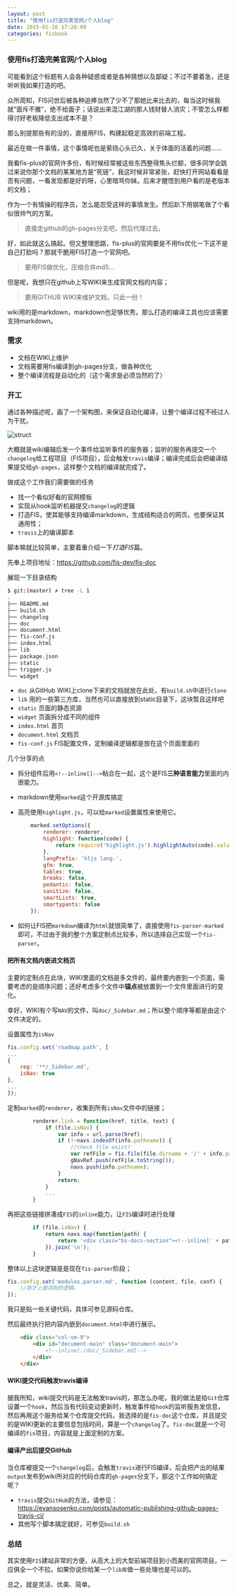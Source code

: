 ```yaml
---
layout: post
title: "使用fis打造完美官网/个人blog"
date: 2015-01-16 17:28:09
categories: fisbook 
---
```


### 使用fis打造完美官网/个人blog

可能看到这个标题有人会各种疑惑或者是各种猜想以及鄙疑；不过不要着急，还是听听我如果打造的吧。

众所周知，FIS问世后被各种追捧当然了少不了那她比来比去的，每当这时候我就“面斥不雅”，绝不给面子；话说出来混江湖的那人钱财替人消灾；不管怎么样都得讨好老板降低支出成本不是？

那么别提那些有的没的，直接用FIS，构建起稳定高效的前端工程。

最近在做一件事情，这个事情呢也是萦绕心头已久，关于体面的活着的问题......

我看fis-plus的官网许多份，有时候经常被这些东西整得焦头烂额，很多同学会跳过来说你那个文档的某某地方是“死链”，我这时候非常紧张，赶快打开网站看看是否有问题，一看发现都是好的呀，心里暗骂你妹。后来才醒悟到用户看的是老版本的文档；

作为一个有情操的程序员，怎么能忍受这样的事情发生。然后趴下用钢笔做了个看似很帅气的方案。

> 直接走github的gh-pages分支吧，然后代理过去。

好，如此就这么搞起。但又整理思路，fis-plus的官网要是不用fis优化一下这不是自己打脸吗？那就干脆用FIS打造一个官网吧。

> 要用FIS做优化，压缩合并md5...

但是呢，我想只在github上写WIKI来生成官网文档的内容；

> 要用GITHUB WIKI来维护文档，只此一份！

wiki用的是markdown，markdown也足够优秀。那么打造的编译工具也应该需要支持markdown。

### 需求
- 文档在WIKI上维护
- 文档需要用fis编译到gh-pages分支，做各种优化
- 整个编译流程是自动化的（这个需求是必须当然的了）

### 开工
通过各种描述呢，画了一个架构图，来保证自动化编译，让整个编译过程不经过人为干扰。

![struct](/images/dev/o-site.png)

大概就是wiki编辑后发一个事件给监听事件的服务器；监听的服务再提交一个`changelog`给工程项目（FIS项目），后会触发`travis`编译；编译完成后会把编译结果提交给`gh-pages`，这样整个文档的编译就完成了。

做成这个工作我们需要做的任务
- 找一个看似好看的官网模板
- 实现从hook监听机器提交`changelog`的逻辑
- 打造FIS，使其能够支持编译markdown，生成结构适合的网页。也要保证其通用性；
- `travis`上的编译脚本

脚本嘛就比较简单，主要着重介绍一下*打造FIS*篇。

先奉上项目地址：https://github.com/fis-dev/fis-doc

展现一下目录结构
```bash
$ git:(master) ✗ tree -L 1
.
├── README.md
├── build.sh
├── changelog
├── doc
├── document.html
├── fis-conf.js
├── index.html
├── lib
├── package.json
├── static
├── trigger.js
└── widget
```

- `doc` 从GitHub WIKI上clone下来的文档就放在此处，有`build.sh`中进行`clone`
- `lib` 用的一些第三方库，当然也可以直接放到static目录下，这块暂且这样吧
- `static` 页面的静态资源
- `widget` 页面拆分成不同的组件
- `index.html` 首页
- `document.html` 文档页
- `fis-conf.js` FIS配置文件，定制编译逻辑都是放在这个页面里面的

几个分享的点
- 拆分组件后用`<!--inline[]-->`粘合在一起，这个是FIS**三种语言能力**里面的内嵌能力。
- markdown使用`marked`这个开源库搞定
- 高亮使用`highlight.js`，可以给`marked`设置属性来使用它。
    
    ```javascript
        marked.setOptions({
            renderer: renderer,
            highlight: function(code) {
                return require('highlight.js').highlightAuto(code).value;
            },
            langPrefix: 'hljs lang-',
            gfm: true,
            tables: true,
            breaks: false,
            pedantic: false,
            sanitize: false,
            smartLists: true,
            smartypants: false
        });
   ```
- 如何让FIS把`markdown`编译为`html`就很简单了，直接使用`fis-parser-marked`即可，不过由于我的整个方案定制点比较多，所以选择自己实现一个`fis-parser`。

#### 把所有文档内嵌进文档页

主要的定制点在此块，WIKI里面的文档是多文件的，最终要内嵌到一个页面，需要考虑的是顺序问题；还好考虑多个文件中**锚点**被放置到一个文件里面进行的变化。

幸好，WIKI有个写`NAV`的文件，叫`doc/_Sidebar.md`；所以整个顺序等都是由这个文件决定的。

设置属性为`isNav`
```javascript
fis.config.set('roadmap.path', [
...
{
    reg: '**/_Sidebar.md',
    isNav: true
},
...
]);
```
定制`marked`的`renderer`，收集到所有`isNav`文件中的链接；
```javascript
        renderer.link = function(href, title, text) {
            if (file.isNav) {
                var info = url.parse(href);
                if (!~navs.indexOf(info.pathname)) {
                    //check file exist?
                    var refFile = fis.file(file.dirname + '/' + info.pathname + '.md');
                    gNavRef.push(refFile.toString());
                    navs.push(info.pathname);
                }
                return;
            }
            ...
        }
```

再把这些链接拼凑成`FIS`的`inline`能力，让`FIS`编译时进行处理

```javascript
        if (file.isNav) {
            return navs.map(function(path) {
                return '<div class="bs-docs-section"><!--inline[' + path + '.md]--></div>';
            }).join('\n');
        }
```

整体以上这块逻辑是是现在`fis-parser`阶段；

```javascript
fis.config.set('modules.parser.md', function (content, file, conf) {
    //刚才上面讲到的逻辑。
});
```

我只是贴一些关键代码，具体可参见源码仓库。

然后最终执行把内容内嵌到`document.html`中进行展示。

```html
    <div class="col-sm-9">
        <div id="document-main" class="document-main">
            <!--inline[./doc/_Sidebar.md]-->
        </div>
    </div>
```
#### WIKI提交代码触发travis编译
据我所知，wiki提交代码是无法触发travis的，那怎么办呢，我的做法是给`Git`仓库设置一个`hook`，然后当有代码变动更新时，触发事件给`hook`的监听服务发信息，然后再用这个服务给某个仓库提交代码，我选择的是`fis-doc`这个仓库，并且提交的是WIKI更新的主要信息包括时间，算是一个`changelog`了。`fis-doc`就是一个可编译的`fis`项目，内容就是上面定制的方案。

#### 编译产出后提交GitHub

当仓库被提交一个`changelog`后，会触发`travis`进行FIS编译，后会把产出的结果`output`发布到wiki所对应的代码仓库的`gh-pages`分支下，那这个工作如何搞定呢？

- `travis`提交`GitHub`的方法，请参见：https://evansosenko.com/posts/automatic-publishing-github-pages-travis-ci/
- 其他写个脚本搞定就好，可参见`build.sh`

### 总结
其实使用`FIS`建站非常的方便，从高大上的大型前端项目到小而美的官网项目，一应俱全一个不拉。如果你说你给某一个`lib库`做一些处理也是可以的。

总之，就是灵活、优美、简单。
